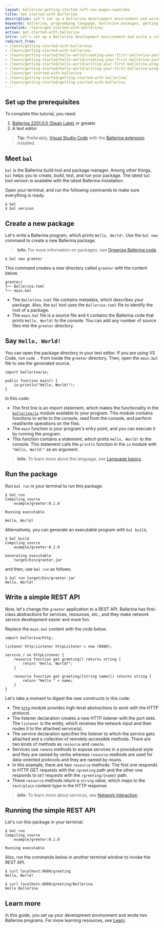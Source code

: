 ```yaml
---
layout: ballerina-getting-started-left-nav-pages-swanlake
title: Get started with Ballerina
description: Let’s set up a Ballerina development environment and write a simple Ballerina program.
keywords: ballerina, programming language, ballerina packages, getting started
permalink: /learn/get-started-with-ballerina/
active: get-started-with-ballerina
intro: Let’s set up a Ballerina development environment and write a simple Ballerina program.
redirect_from:
- /learn/getting-started-with-ballerina/
- /learn/getting-started-with-ballerina
- /learn/getting-started/hello-world/creating-your-first-ballerina-package
- /learn/getting-started/hello-world/creating-your-first-ballerina-package/
- /learn/getting-started/hello-world/writing-your-first-ballerina-program
- /learn/getting-started/hello-world/writing-your-first-ballerina-program/
- /learn/get-started-with-ballerina
- /learn/getting-started/getting-started-with-ballerina/
- /learn/getting-started/getting-started-with-ballerina
---
```


## Set up the prerequisites

To complete this tutorial, you need:

1. [Ballerina 2201.0.0 (Swan Lake)](/learn/install-ballerina/set-up-ballerina/) or greater
2. A text editor
  >**Tip:** Preferably, <a href="https://code.visualstudio.com/" target="_blank">Visual Studio Code</a> with the <a href="https://marketplace.visualstudio.com/items?itemName=WSO2.ballerina" target="_blank">Ballerina extension</a> installed.

## Meet `bal`

`bal` is the Ballerina build tool and package manager. Among other things, `bal` helps you to create, build, test, and run your package. The latest `bal` tool version is available with the latest Ballerina installation. 

Open your terminal, and run the following commands to make sure everything is ready.

```
$ bal
$ bal version
```

## Create a new package

Let's write a Ballerina program, which prints `Hello, World!`. Use the `bal new` command to create a new Ballerina package. 

>**Info:** For more information on packages, see [Organize Ballerina code](/learn/organize-ballerina-code/).

```
$ bal new greeter
```

This command creates a new directory called `greeter` with the content below.

```
greeter/
├── Ballerina.toml
└── main.bal
```

- The `Ballerina.toml` file contains metadata, which describes your package. Also, the `bal` tool uses the `Ballerina.toml` file to identify the root of a package.
- The `main.bal` file is a source file and it contains the Ballerina code that prints `Hello, World!` to the console. You can add any number of source files into the `greeter` directory.

## Say `Hello, World!`

You can open the package directory in your text editor. If you are using VS Code, run `code .` from inside the `greeter` directory. Then, open the `main.bal` file to see the generated source.

```ballerina
import ballerina/io;

public function main() {
    io:println("Hello, World!");
}
```

In this code:

- The first line is an import statement, which makes the functionality in the <a href="https://lib.ballerina.io/ballerina/io/latest" target="_blank">`ballerina/io`</a> module available to your program. This module contains functions to write to the console, read from the console, and perform read/write operations on the files.
- The `main` function is your program's entry point, and you can execute it by running the program. 
- This function contains a statement, which prints `Hello, World!` to the console. This statement calls the `println` function in the `io` module with `"Hello, World!"` as an argument.

>**Info:** To learn more about the language, see [Language basics](/learn/language-basics/). 

## Run the package

Run `bal run` in your terminal to run this package.

```
$ bal run
Compiling source
	example/greeter:0.1.0

Running executable

Hello, World!
```

Alternatively, you can generate an executable program with `bal build`,

```
$ bal build
Compiling source
	example/greeter:0.1.0

Generating executable
	target/bin/greeter.jar
```

and then, use `bal run` as follows.

```
$ bal run target/bin/greeter.jar
Hello, World!
```

## Write a simple REST API

Now, let's change the `greeter` application to a REST API. Ballerina has first-class abstractions for services, resources, etc., and they make network service development easier and more fun. 

Replace the `main.bal` content with the code below.

```ballerina
import ballerina/http;

listener http:Listener httpListener = new (8080);

service / on httpListener {
    resource function get greeting() returns string { 
        return "Hello, World!"; 
    }

    resource function get greeting/[string name]() returns string { 
        return "Hello " + name; 
    }
}
```

Let's take a moment to digest the new constructs in this code:

- The <a href="https://lib.ballerina.io/ballerina/http/latest" target="_blank">`http`</a> module provides high-level abstractions to work with the HTTP protocol. 
- The listener declaration creates a new HTTP listener with the port `8080`. The `listener` is the entity, which receives the network input and then routes it to the attached service(s).
- The service declaration specifies the listener to which the service gets attached and a collection of remotely accessible methods. There are two kinds of methods as `resource` and `remote`.
- Services use `remote` methods to expose services in a procedural style and they are named by verbs whereas `resource` methods are used for data-oriented protocols and they are named by nouns.
- In this example, there are two `resource` methods: The first one responds to HTTP GET requests with the `/greeting` path and the other one responds to `GET` requests with the `/greeting/{name}` path.
- These `resource` methods return a `string` value, which maps to the `text/plain` content-type in the HTTP response.

>**Info:** To learn more about services, see [Network interaction](/learn/distinctive-language-features/network-interaction/). 

## Running the simple REST API

Let's run this package in your terminal:

```
$ bal run
Compiling source
	example/greeter:0.1.0

Running executable
```

Also, run the commands below in another terminal window to invoke the REST API.

```
$ curl localhost:8080/greeting
Hello, World!

$ curl localhost:8080/greeting/Ballerina
Hello Ballerina
```

## Learn more

In this guide, you set up your development environment and wrote two Ballerina programs. For more learning resources, see [Learn](/learn/).

